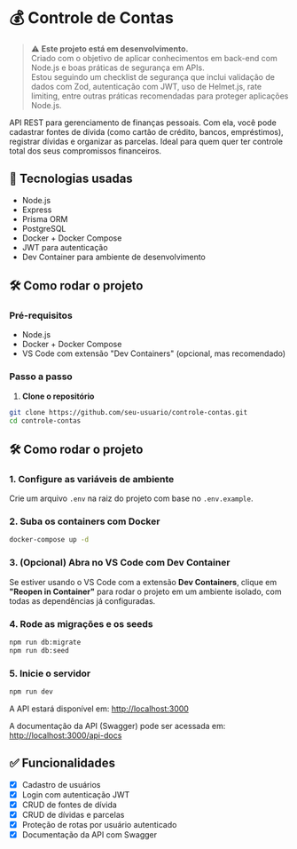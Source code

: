 # 💰 Controle de Contas

> ⚠️ **Este projeto está em desenvolvimento.**  
> Criado com o objetivo de aplicar conhecimentos em back-end com Node.js e boas práticas de segurança em APIs.  
> Estou seguindo um checklist de segurança que inclui validação de dados com Zod, autenticação com JWT, uso de Helmet.js, rate limiting, entre outras práticas recomendadas para proteger aplicações Node.js.

API REST para gerenciamento de finanças pessoais. Com ela, você pode cadastrar fontes de dívida (como cartão de crédito, bancos, empréstimos), registrar dívidas e organizar as parcelas. Ideal para quem quer ter controle total dos seus compromissos financeiros.

## 🚀 Tecnologias usadas

- Node.js
- Express
- Prisma ORM
- PostgreSQL
- Docker + Docker Compose
- JWT para autenticação
- Dev Container para ambiente de desenvolvimento

## 🛠️ Como rodar o projeto

### Pré-requisitos

- Node.js
- Docker + Docker Compose
- VS Code com extensão "Dev Containers" (opcional, mas recomendado)

### Passo a passo

1. **Clone o repositório**

```bash
git clone https://github.com/seu-usuario/controle-contas.git
cd controle-contas
```

## 🛠️ Como rodar o projeto

### 1. Configure as variáveis de ambiente

Crie um arquivo `.env` na raiz do projeto com base no `.env.example`.

### 2. Suba os containers com Docker

```bash
docker-compose up -d
```

### 3. (Opcional) Abra no VS Code com Dev Container

Se estiver usando o VS Code com a extensão **Dev Containers**, clique em **"Reopen in Container"** para rodar o projeto em um ambiente isolado, com todas as dependências já configuradas.

### 4. Rode as migrações e os seeds

```bash
npm run db:migrate
npm run db:seed
```

### 5. Inicie o servidor

```bash
npm run dev
```

A API estará disponível em: [http://localhost:3000](http://localhost:3000)

A documentação da API (Swagger) pode ser acessada em: [http://localhost:3000/api-docs](http://localhost:3000/api-docs)

## ✅ Funcionalidades

- [x] Cadastro de usuários
- [x] Login com autenticação JWT
- [x] CRUD de fontes de dívida
- [x] CRUD de dívidas e parcelas
- [x] Proteção de rotas por usuário autenticado
- [x] Documentação da API com Swagger
